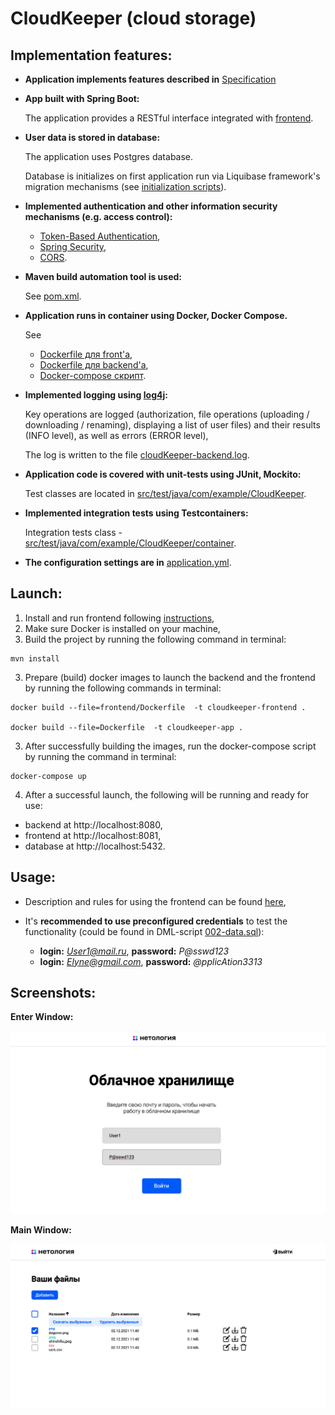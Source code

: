# CloudKeeper (cloud storage)

## Implementation features:


- **Application implements features described in** [Specification](CloudServiceSpecification.yaml)


- **App built with Spring Boot:**

  The application provides a RESTful interface integrated with [frontend](frontend/cloudKeeper-frontend).


- **User data is stored in database:**

  The application uses Postgres database.
  
  Database is initializes on first application run via Liquibase framework's migration mechanisms (see [initialization scripts](src/main/resources/db/changelog)).

- **Implemented authentication and other information security mechanisms (e.g. access control):**

  - [Token-Based Authentication](src/main/java/com/example/CloudKeeper/security),
  - [Spring Security](src/main/java/com/example/CloudKeeper/config/SecurityConfig.java),
  - [CORS](src/main/java/com/example/CloudKeeper/config/MvcConfig.java).


- **Maven build automation tool is used:**

  See  [pom.xml](pom.xml).


- **Application runs in container using Docker, Docker Compose.**

  See
    - [Dockerfile для front'a](frontend/Dockerfile),
    - [Dockerfile для backend'a](Dockerfile),
    - [Docker-compose скрипт](docker-compose.yml).


- **Implemented logging using [log4j](src/main/resources/log4j.properties):**

  Key operations are logged (authorization, file operations (uploading / downloading / renaming), displaying a list of user files) and their results (INFO level), as well as errors (ERROR level),

  The log is written to the file [cloudKeeper-backend.log](log/cloudKeeper-backend.log).


- **Application code is covered with unit-tests using JUnit, Mockito:**

  Test classes are located in [src/test/java/com/example/CloudKeeper](src/test/java/com/example/CloudKeeper).


- **Implemented integration tests using Testcontainers:**

  Integration tests class - [src/test/java/com/example/CloudKeeper/container](src/test/java/com/example/CloudKeeper/container).


- **The configuration settings are in** [application.yml](src/main/resources/application.yml).

## Launch:

1. Install and run frontend following [instructions](frontend/cloudKeeper-frontend/README.md),
2. Make sure Docker is installed on your machine,
3. Build the project by running the following command in terminal:
```
mvn install
```
3. Prepare (build) docker images to launch the backend and the frontend by running the following commands in terminal:
```
docker build --file=frontend/Dockerfile  -t cloudkeeper-frontend .

docker build --file=Dockerfile  -t cloudkeeper-app .
```
3. After successfully building the images, run the docker-compose script by running the command in terminal:

```
docker-compose up
```
4. After a successful launch, the following will be running and ready for use:
- backend at http://localhost:8080,
- frontend at http://localhost:8081,
- database at http://localhost:5432.

## Usage:
- Description and rules for using the frontend can be found [here](frontend/cloudKeeper-frontend/README.md),
- It's **recommended to use preconfigured credentials** to test the functionality (could be found in DML-script [002-data.sql](src/main/resources/db/changelog/migrations/002-data.sql)):

  - **login:** *User1@mail.ru*, **password:** *P@sswd123*
  - **login:** *Elyne@gmail.com*, **password:** *@pplicAtion3313*

## Screenshots:
<b name="enter">Enter Window:</b>


![Enter window](img/EnterWindow.png)

<b name="enter">Main Window:</b>


![Enter window](img/MainWindow.png)




